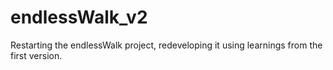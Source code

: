 # endlessWalk_v2
Restarting the endlessWalk project, redeveloping it using learnings from the first version.
